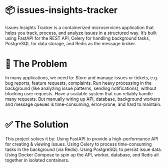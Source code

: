 # 📦 issues-insights-tracker
Issues Insights Tracker is a containerized microservices application that helps you track, process, and analyze issues in a structured way. It’s built using FastAPI for the REST API, Celery for handling background tasks, PostgreSQL for data storage, and Redis as the message broker.

# 🚩 The Problem

In many applications, we need to: Store and manage issues or tickets, e.g. bug reports, feature requests, complaints. Run heavy processing in the background (like analyzing issue patterns, sending notifications), without blocking user requests. Have a scalable system that can reliably handle many requests. But manually wiring up API, database, background workers and message queues is time-consuming, error-prone, and hard to maintain.

# ✅ The Solution

This project solves it by: Using FastAPI to provide a high-performance API for creating & viewing issues. Using Celery to process time-consuming tasks in the background (via Redis). Using PostgreSQL to persist issue data. Using Docker Compose to spin up the API, worker, database, and Redis all together in isolated containers.

